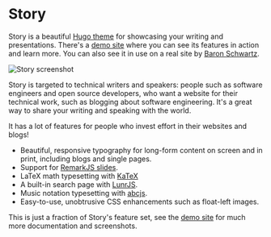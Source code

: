 # Story

Story is a beautiful [Hugo theme](https://gohugo.io) for showcasing your writing
and presentations. There's a [demo site](https://story.xaprb.com/) where you can see its
features in action and learn more. You can also see it in use on a real site by [Baron Schwartz](https://www.xaprb.com/).

![Story screenshot](https://raw.githubusercontent.com/xaprb/story/master/images/screenshot.png)

Story is targeted to technical writers and
speakers: people such as software engineers and open source developers, who want a
website for their technical work, such as blogging about software
engineering. It's a great way to share your writing and speaking with the world.

It has a lot of features for people who invest effort in their websites and blogs!

- Beautiful, responsive typography for long-form content on screen and in print, including blogs and single pages.
- Support for [RemarkJS slides](https://remarkjs.com/).
- LaTeX math typesetting with [KaTeX](https://github.com/Khan/KaTeX)
- A built-in search page with [LunrJS](https://github.com/olivernn/lunr.js).
- Music notation typesetting with [abcjs](https://abcjs.net/).
- Easy-to-use, unobtrusive CSS enhancements such as float-left images.

This is just a fraction of Story's feature set, see the [demo site](https://story.xaprb.com/) for much more
documentation and screenshots.
